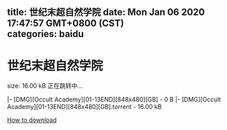 
title: 世纪末超自然学院
date: Mon Jan 06 2020 17:47:57 GMT+0800 (CST)    
categories: baidu
---

# 世纪末超自然学院
size: 16.00 kB
 正在跳转中...
 
|- [DMG][Occult Academy][01-13END][848x480][GB] - 0 B
|- [DMG][Occult Academy][01-13END][848x480][GB].torrent - 16.00 kB

[How to download](https://bpcam.bemobtrk.com/go/2ceec3aa-1ca2-46d6-b9ff-aaa5c184517c?jno=5314)